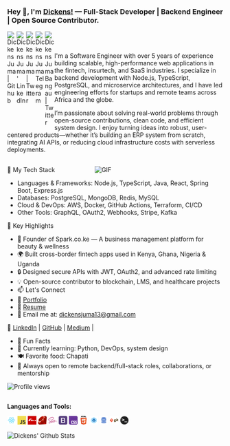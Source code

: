 ### Hey 👋, I'm [Dickens!](https://dickensjuma.github.io/Portfolio-Dickens/) — Full-Stack Developer | Backend Engineer | Open Source Contributor.

<a href="https://github.com/DickensJuma">
  <img align="left" alt="Dickens Juma | Github" width="22px" src="https://cdn.jsdelivr.net/npm/simple-icons@v3/icons/github.svg" />
</a>
<a href="https://www.linkedin.com/in/alexandru-bangau/">
  <img align="left" alt="Dickens Juma' LinkedIn" width="22px" src="https://cdn.jsdelivr.net/npm/simple-icons@v3/icons/linkedin.svg" />
</a>
<a href="https://twitter.com/alex_maxinova">
  <img align="left" alt="Dickens Juma | Twitter" width="22px" src="https://cdn.jsdelivr.net/npm/simple-icons@v3/icons/twitter.svg" />
</a>
<a href="https://t.me/alex_maxinova">
  <img align="left" alt="Dickens Juma Telegram" width="22px" src="https://cdn.jsdelivr.net/npm/simple-icons@v3/icons/telegram.svg" />
</a>
<a href="https://www.alex-portfolio.org/">
  <img align="left" alt="Dickens Juma Bangau | Twitter" width="22px" src="https://cdn.jsdelivr.net/npm/simple-icons@v3/icons/icloud.svg" />
</a>
<br />
<br />

I'm a Software Engineer with over 5 years of experience building scalable, high-performance web applications in the fintech, insurtech, and SaaS industries. I specialize in backend development with Node.js, TypeScript, PostgreSQL, and microservice architectures, and I have led engineering efforts for startups and remote teams across Africa and the globe.

I’m passionate about solving real-world problems through open-source contributions, clean code, and efficient system design. I enjoy turning ideas into robust, user-centered products—whether it’s building an ERP system from scratch, integrating AI APIs, or reducing cloud infrastructure costs with serverless deployments.
##
<img align="right" alt="GIF" width="300px" src="https://i.pinimg.com/236x/dc/ef/3a/dcef3abedf0e0761203aaeb85886a6f3--jedi-knight-open-source.jpg" />

🔧 My Tech Stack
- Languages & Frameworks: Node.js, TypeScript, Java, React, Spring Boot, Express.js
- Databases: PostgreSQL, MongoDB, Redis, MySQL
- Cloud & DevOps: AWS, Docker, GitHub Actions, Terraform, CI/CD
- Other Tools: GraphQL, OAuth2, Webhooks, Stripe, Kafka

📌 Key Highlights

- 🚀 Founder of Spark.co.ke — A business management platform for beauty & wellness
- 🌍 Built cross-border fintech apps used in Kenya, Ghana, Nigeria & Uganda
- 🔒 Designed secure APIs with JWT, OAuth2, and advanced rate limiting
- 💡 Open-source contributor to blockchain, LMS, and healthcare projects
- 📫 Let's Connect
- 📂 [Portfolio](https://dickensjuma.github.io/Portfolio-Dickens/)
- 📝 [Resume](https://docs.google.com/document/d/1Tl3oy6lUHTGGWgffu3_89XzygjzzI9oo4WJ5yanMIFg/edit?usp=sharing)
- 💬 Email me at: dickensjuma13@gmail.com

🔗 [LinkedIn](https://www.linkedin.com/in/dickens-juma/) | [GitHub](https://github.com/DickensJuma) | [Medium](https://medium.com/@dickensjuma13) | 
- 🎯 Fun Facts
- 🧠 Currently learning: Python, DevOps, system design
- 🍽 Favorite food: Chapati
- 🤝 Always open to remote backend/full-stack roles, collaborations, or mentorship

![Profile views](https://gpvc.arturio.dev/DickensJuma)

##

**Languages and Tools:**  

<code><img height="20" src="https://raw.githubusercontent.com/github/explore/80688e429a7d4ef2fca1e82350fe8e3517d3494d/topics/react/react.png"></code>
<code><img height="20" src="https://raw.githubusercontent.com/github/explore/80688e429a7d4ef2fca1e82350fe8e3517d3494d/topics/javascript/javascript.png"></code>
<code><img height="20" src="https://raw.githubusercontent.com/github/explore/80688e429a7d4ef2fca1e82350fe8e3517d3494d/topics/rails/rails.png"></code>
<code><img height="20" src="https://raw.githubusercontent.com/github/explore/80688e429a7d4ef2fca1e82350fe8e3517d3494d/topics/ruby/ruby.png"></code>
<code><img height="20" src="https://raw.githubusercontent.com/github/explore/80688e429a7d4ef2fca1e82350fe8e3517d3494d/topics/sass/sass.png"></code>
<code><img height="20" src="https://raw.githubusercontent.com/github/explore/80688e429a7d4ef2fca1e82350fe8e3517d3494d/topics/bootstrap/bootstrap.png"></code>
<code><img height="20" src="https://raw.githubusercontent.com/github/explore/80688e429a7d4ef2fca1e82350fe8e3517d3494d/topics/css/css.png"></code>
<code><img height="20" src="https://raw.githubusercontent.com/github/explore/80688e429a7d4ef2fca1e82350fe8e3517d3494d/topics/html/html.png"></code>
<code><img height="20" src="https://raw.githubusercontent.com/github/explore/80688e429a7d4ef2fca1e82350fe8e3517d3494d/topics/webpack/webpack.png"></code>
<code><img height="20" src="https://raw.githubusercontent.com/github/explore/80688e429a7d4ef2fca1e82350fe8e3517d3494d/topics/sql/sql.png"></code>
<code><img height="20" src="https://raw.githubusercontent.com/github/explore/80688e429a7d4ef2fca1e82350fe8e3517d3494d/topics/git/git.png"></code>
<code><img height="20" src="https://raw.githubusercontent.com/github/explore/80688e429a7d4ef2fca1e82350fe8e3517d3494d/topics/terminal/terminal.png"></code>


![Dickens' Github Stats](https://github-readme-stats.vercel.app/api?username=DickensJuma&show_icons=true&title_color=fff&icon_color=79ff97&text_color=9f9f9f&bg_color=151515)

